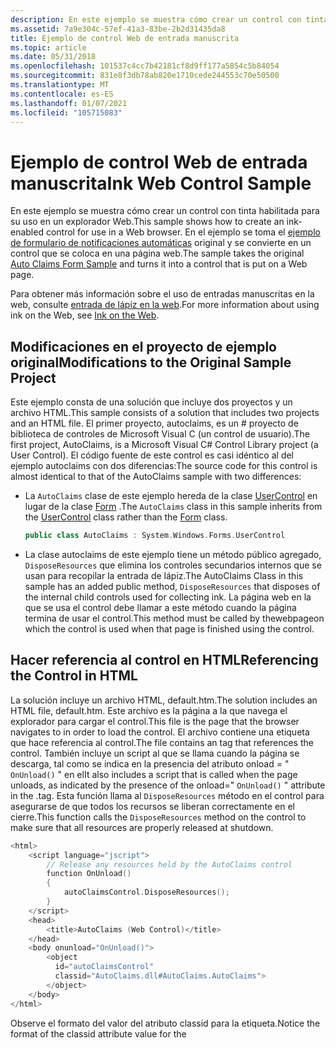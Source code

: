 ```yaml
---
description: En este ejemplo se muestra cómo crear un control con tinta habilitada para su uso en un explorador Web. En el ejemplo se toma el ejemplo de formulario de notificaciones automáticas original y se convierte en un control que se coloca en una página web.
ms.assetid: 7a9e304c-57ef-41a3-83be-2b2d31435da8
title: Ejemplo de control Web de entrada manuscrita
ms.topic: article
ms.date: 05/31/2018
ms.openlocfilehash: 101537c4cc7b42181cf8d9ff177a5854c5b84054
ms.sourcegitcommit: 831e8f3db78ab820e1710cede244553c70e50500
ms.translationtype: MT
ms.contentlocale: es-ES
ms.lasthandoff: 01/07/2021
ms.locfileid: "105715083"
---
```

# <a name="ink-web-control-sample"></a><span data-ttu-id="cd082-104">Ejemplo de control Web de entrada manuscrita</span><span class="sxs-lookup"><span data-stu-id="cd082-104">Ink Web Control Sample</span></span>

<span data-ttu-id="cd082-105">En este ejemplo se muestra cómo crear un control con tinta habilitada para su uso en un explorador Web.</span><span class="sxs-lookup"><span data-stu-id="cd082-105">This sample shows how to create an ink-enabled control for use in a Web browser.</span></span> <span data-ttu-id="cd082-106">En el ejemplo se toma el [ejemplo de formulario de notificaciones automáticas](auto-claims-form-sample.md) original y se convierte en un control que se coloca en una página web.</span><span class="sxs-lookup"><span data-stu-id="cd082-106">The sample takes the original [Auto Claims Form Sample](auto-claims-form-sample.md) and turns it into a control that is put on a Web page.</span></span>

<span data-ttu-id="cd082-107">Para obtener más información sobre el uso de entradas manuscritas en la web, consulte [entrada de lápiz en la web](ink-on-the-web.md).</span><span class="sxs-lookup"><span data-stu-id="cd082-107">For more information about using ink on the Web, see [Ink on the Web](ink-on-the-web.md).</span></span>

## <a name="modifications-to-the-original-sample-project"></a><span data-ttu-id="cd082-108">Modificaciones en el proyecto de ejemplo original</span><span class="sxs-lookup"><span data-stu-id="cd082-108">Modifications to the Original Sample Project</span></span>

<span data-ttu-id="cd082-109">Este ejemplo consta de una solución que incluye dos proyectos y un archivo HTML.</span><span class="sxs-lookup"><span data-stu-id="cd082-109">This sample consists of a solution that includes two projects and an HTML file.</span></span> <span data-ttu-id="cd082-110">El primer proyecto, autoclaims, es un \# proyecto de biblioteca de controles de Microsoft Visual C (un control de usuario).</span><span class="sxs-lookup"><span data-stu-id="cd082-110">The first project, AutoClaims, is a Microsoft Visual C\# Control Library project (a User Control).</span></span> <span data-ttu-id="cd082-111">El código fuente de este control es casi idéntico al del ejemplo autoclaims con dos diferencias:</span><span class="sxs-lookup"><span data-stu-id="cd082-111">The source code for this control is almost identical to that of the AutoClaims sample with two differences:</span></span>

-   <span data-ttu-id="cd082-112">La `AutoClaims` clase de este ejemplo hereda de la clase [UserControl](/dotnet/api/system.windows.forms.usercontrol?view=netcore-3.1) en lugar de la clase [Form](/dotnet/api/system.windows.forms.form?view=netcore-3.1) .</span><span class="sxs-lookup"><span data-stu-id="cd082-112">The `AutoClaims` class in this sample inherits from the [UserControl](/dotnet/api/system.windows.forms.usercontrol?view=netcore-3.1) class rather than the [Form](/dotnet/api/system.windows.forms.form?view=netcore-3.1) class.</span></span>

    ```C++
    public class AutoClaims : System.Windows.Forms.UserControl 
    ```

    

-   <span data-ttu-id="cd082-113">La clase autoclaims de este ejemplo tiene un método público agregado, `DisposeResources` que elimina los controles secundarios internos que se usan para recopilar la entrada de lápiz.</span><span class="sxs-lookup"><span data-stu-id="cd082-113">The AutoClaims Class in this sample has an added public method, `DisposeResources` that disposes of the internal child controls used for collecting ink.</span></span> <span data-ttu-id="cd082-114">La página web en la que se usa el control debe llamar a este método cuando la página termina de usar el control.</span><span class="sxs-lookup"><span data-stu-id="cd082-114">This method must be called by thewebpageon which the control is used when that page is finished using the control.</span></span>

## <a name="referencing-the-control-in-html"></a><span data-ttu-id="cd082-115">Hacer referencia al control en HTML</span><span class="sxs-lookup"><span data-stu-id="cd082-115">Referencing the Control in HTML</span></span>

<span data-ttu-id="cd082-116">La solución incluye un archivo HTML, default.htm.</span><span class="sxs-lookup"><span data-stu-id="cd082-116">The solution includes an HTML file, default.htm.</span></span> <span data-ttu-id="cd082-117">Este archivo es la página a la que navega el explorador para cargar el control.</span><span class="sxs-lookup"><span data-stu-id="cd082-117">This file is the page that the browser navigates to in order to load the control.</span></span> <span data-ttu-id="cd082-118">El archivo contiene una <object> etiqueta que hace referencia al control.</span><span class="sxs-lookup"><span data-stu-id="cd082-118">The file contains an <object> tag that references the control.</span></span> <span data-ttu-id="cd082-119">También incluye un script al que se llama cuando la página se descarga, tal como se indica en la presencia del atributo onload = " `OnUnload()` " en el</span><span class="sxs-lookup"><span data-stu-id="cd082-119">It also includes a script that is called when the page unloads, as indicated by the presence of the onload=" `OnUnload()` " attribute in the</span></span> <body> <span data-ttu-id="cd082-120">.</span><span class="sxs-lookup"><span data-stu-id="cd082-120">tag.</span></span> <span data-ttu-id="cd082-121">Esta función llama al `DisposeResources` método en el control para asegurarse de que todos los recursos se liberan correctamente en el cierre.</span><span class="sxs-lookup"><span data-stu-id="cd082-121">This function calls the `DisposeResources` method on the control to make sure that all resources are properly released at shutdown.</span></span>


```C++
<html>
    <script language="jscript">
        // Release any resources held by the AutoClaims control
        function OnUnload()
        {
            autoClaimsControl.DisposeResources();
        }
    </script>
    <head>
        <title>AutoClaims (Web Control)</title>
    </head>
    <body onunload="OnUnload()">
        <object 
          id="autoClaimsControl" 
          classid="AutoClaims.dll#AutoClaims.AutoClaims">
        </object>
    </body>
</html> 
```



<span data-ttu-id="cd082-122">Observe el formato del valor del atributo classid para la <object> etiqueta.</span><span class="sxs-lookup"><span data-stu-id="cd082-122">Notice the format of the classid attribute value for the <object> tag.</span></span> <span data-ttu-id="cd082-123">Asigna un nombre al ensamblado, seguido de un \# separador de signo y, a continuación, el espacio de nombres que contiene el control y, a continuación, el nombre de clase del control.</span><span class="sxs-lookup"><span data-stu-id="cd082-123">It names the assembly, followed with a \# sign separator, and then the namespace that contains the control and then the class name of the control.</span></span>

<span data-ttu-id="cd082-124">Un control de usuario real probablemente incluye métodos adicionales que se usan para conservar o enviar los datos recopilados en la aplicación.</span><span class="sxs-lookup"><span data-stu-id="cd082-124">A real-world user control would likely include additional methods used to persist or send the data collected in the application.</span></span>

## <a name="the-autoclaims_webcontrol-project"></a><span data-ttu-id="cd082-125">Proyecto WebControl de autoclaims \_</span><span class="sxs-lookup"><span data-stu-id="cd082-125">The AutoClaims\_WebControl Project</span></span>

<span data-ttu-id="cd082-126">El \_ proyecto WebControl Webclaims es un proyecto de implementación que crea una configuración que agrega una raíz virtual, \_ WebControl WebControl en el servidor Web cuando está instalado.</span><span class="sxs-lookup"><span data-stu-id="cd082-126">The AutoClaims\_WebControl project is a Deployment Project that creates a setup that adds a virtual root, AutoClaims\_WebControl, on the Web server when installed.</span></span> <span data-ttu-id="cd082-127">El control y el archivo HTML se colocan en esta raíz virtual.</span><span class="sxs-lookup"><span data-stu-id="cd082-127">The control and the HTML file are placed in this virtual root.</span></span>

> [!Note]  
> <span data-ttu-id="cd082-128">Los ejemplos web compilados no se instalan con la opción de instalación predeterminada para el SDK.</span><span class="sxs-lookup"><span data-stu-id="cd082-128">The compiled web samples are not installed by the default installation option for the SDK.</span></span> <span data-ttu-id="cd082-129">Debe completar una instalación personalizada y seleccionar la subopción "ejemplos web precompilados" para instalarlas.</span><span class="sxs-lookup"><span data-stu-id="cd082-129">You must complete a custom installation and select the "Pre-compiled Web Samples" sub-option to install them.</span></span>

 

## <a name="related-topics"></a><span data-ttu-id="cd082-130">Temas relacionados</span><span class="sxs-lookup"><span data-stu-id="cd082-130">Related topics</span></span>

<dl> <dt>

[<span data-ttu-id="cd082-131">Ejemplo de formulario de notificaciones automáticas</span><span class="sxs-lookup"><span data-stu-id="cd082-131">Auto Claims Form Sample</span></span>](auto-claims-form-sample.md)
</dt> <dt>

[<span data-ttu-id="cd082-132">Entrada manuscrita en la web</span><span class="sxs-lookup"><span data-stu-id="cd082-132">Ink on the Web</span></span>](ink-on-the-web.md)
</dt> </dl>

 

 
